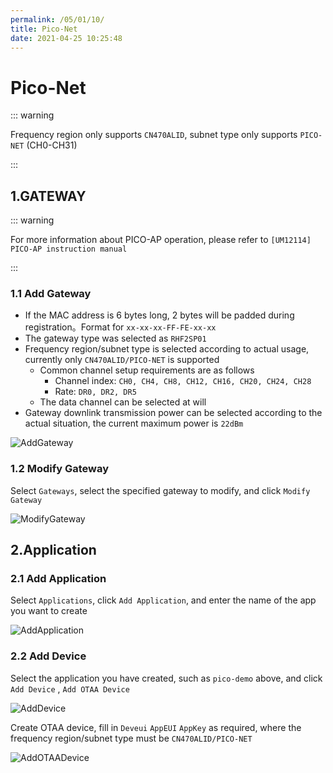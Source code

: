 ```yaml
---
permalink: /05/01/10/
title: Pico-Net
date: 2021-04-25 10:25:48
---
```

# Pico-Net

::: warning

Frequency region only supports `CN470ALID`, subnet type only supports `PICO-NET` (CH0-CH31)

:::


## 1.GATEWAY

::: warning

For more information about PICO-AP operation, please refer to `[UM12114] PICO-AP instruction manual`

:::

### 1.1 Add Gateway

- If the MAC address is 6 bytes long, 2 bytes will be padded during registration。Format for `xx-xx-xx-FF-FE-xx-xx`
- The gateway type was selected as `RHF2SP01`
- Frequency region/subnet type is selected according to actual usage, currently only `CN470ALID/PICO-NET` is supported
  - Common channel setup requirements are as follows
    - Channel index: `CH0, CH4, CH8, CH12, CH16, CH20, CH24, CH28`
    - Rate: `DR0, DR2, DR5`
  - The data channel can be selected at will
- Gateway downlink transmission power can be selected according to the actual situation, the current maximum power is `22dBm`

![AddGateway](AddGateway.png)

### 1.2 Modify Gateway

Select `Gateways`, select the specified gateway to modify, and click `Modify Gateway`

![ModifyGateway](ModifyGateway.png)


##  2.Application

### 2.1 Add Application

Select `Applications`, click `Add Application`, and enter the name of the app you want to create

![AddApplication](AddApplication.png)

### 2.2 Add Device

Select the application you have created, such as `pico-demo` above, and click `Add Device` , `Add OTAA Device`

![AddDevice](AddDevice.png)

Create OTAA device, fill in `Deveui` `AppEUI` `AppKey` as required, where the frequency region/subnet type must be `CN470ALID/PICO-NET`

![AddOTAADevice](AddOTAADevice.png)

